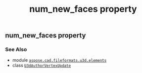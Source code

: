 ﻿---
title: num_new_faces property
second_title: Aspose.CAD for Python via .NET API References
description: 
type: docs
weight: 60
url: /python-net/aspose.cad.fileformats.u3d.elements/u3dauthorvertexupdate/num_new_faces/
is_root: false
---

## num_new_faces property


### See Also
* module [`aspose.cad.fileformats.u3d.elements`](../../)
* class [`U3dAuthorVertexUpdate`](/cad/python-net/aspose.cad.fileformats.u3d.elements/u3dauthorvertexupdate)

